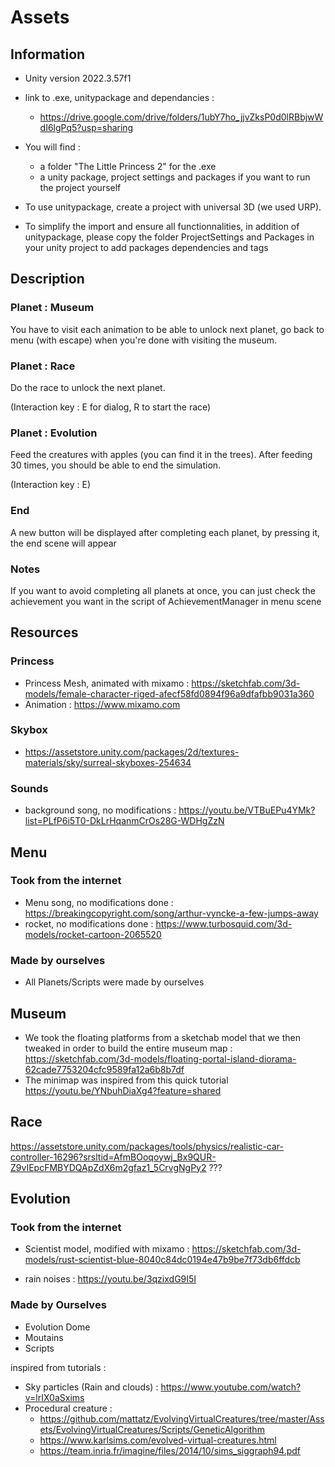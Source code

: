 # Assets 

## Information

- Unity version 2022.3.57f1

- link to .exe, unitypackage and dependancies : 
    - https://drive.google.com/drive/folders/1ubY7ho_jjvZksP0d0lRBbjwWdI6lgPq5?usp=sharing

- You will find :
    - a folder "The Little Princess 2" for the .exe
    - a unity package, project settings and packages if you want to run the project yourself

- To use unitypackage, create a project with universal 3D (we used URP).
- To simplify the import and ensure all functionnalities,
 in addition of unitypackage, please copy the folder ProjectSettings and Packages in your unity project to add packages dependencies and tags


## Description

### Planet : Museum 

You have to visit each animation to be able to unlock next planet, go back to menu (with escape) when you're done with visiting the museum.

### Planet : Race 

Do the race to unlock the next planet.

(Interaction key : E for dialog, R to start the race)

### Planet : Evolution

Feed the creatures with apples (you can find it in the trees). After feeding 30 times, you should be able to end the simulation.

(Interaction key : E)

### End 
A new button will be displayed after completing each planet, by pressing it, the end scene will appear

### Notes

If you want to avoid completing all planets at once, you can just check the achievement you want in the script of AchievementManager in menu scene

## Resources

### Princess
 - Princess Mesh, animated with mixamo : https://sketchfab.com/3d-models/female-character-riged-afecf58fd0894f96a9dfafbb9031a360
- Animation : https://www.mixamo.com

### Skybox

- https://assetstore.unity.com/packages/2d/textures-materials/sky/surreal-skyboxes-254634

### Sounds 

- background song, no modifications : 
https://youtu.be/VTBuEPu4YMk?list=PLfP6i5T0-DkLrHqanmCrOs28G-WDHgZzN

## Menu

### Took from the internet 

- Menu song, no modifications done : https://breakingcopyright.com/song/arthur-vyncke-a-few-jumps-away
- rocket, no modifications done : https://www.turbosquid.com/3d-models/rocket-cartoon-2065520


### Made by ourselves
- All Planets/Scripts were made by ourselves 


## Museum
- We took the floating platforms from a sketchab model that we then tweaked in order to build the entire museum map :
  https://sketchfab.com/3d-models/floating-portal-island-diorama-62cade7753204cfc9589fa12a6b8b7df
- The minimap was inspired from this quick tutorial
  https://youtu.be/YNbuhDiaXg4?feature=shared
  
## Race 

https://assetstore.unity.com/packages/tools/physics/realistic-car-controller-16296?srsltid=AfmBOoqoywj_Bx9QUR-Z9vIEpcFMBYDQApZdX6m2gfaz1_5CrvgNgPy2
???

## Evolution

### Took from the internet 

- Scientist model, modified with mixamo : https://sketchfab.com/3d-models/rust-scientist-blue-8040c84dc0194e47b9be7f73db6ffdcb 

- rain noises : https://youtu.be/3qzixdG9I5I

### Made by Ourselves

- Evolution Dome 
- Moutains 
- Scripts

inspired from tutorials :

- Sky particles (Rain and clouds) : https://www.youtube.com/watch?v=lrIX0aSxims
- Procedural creature : 
    - https://github.com/mattatz/EvolvingVirtualCreatures/tree/master/Assets/EvolvingVirtualCreatures/Scripts/GeneticAlgorithm
    - https://www.karlsims.com/evolved-virtual-creatures.html
    - https://team.inria.fr/imagine/files/2014/10/sims_siggraph94.pdf





